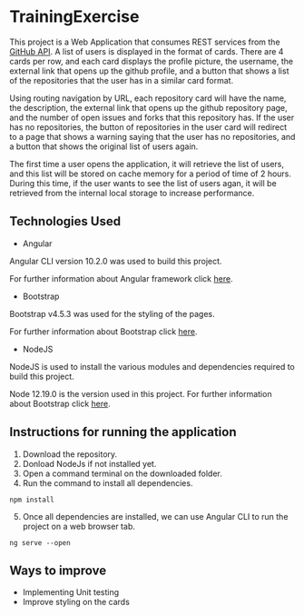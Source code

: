 # TrainingExercise
This project is a Web Application that consumes REST services from the [GitHub API](https://developer.github.com/v3/).
A list of users is displayed in the format of cards. There are 4 cards per row, and each card displays the profile picture, the username, the external link that opens up the github profile, and a button that shows a list of the repositories that the user has in a similar card format.

Using routing navigation by URL, each repository card will have the name, the description, the external link that opens up the github repository page, and the number of open issues and forks that this repository has.
If the user has no repositories, the button of repositories in the user card will redirect to a page that shows a warning saying that the user has no repositories, and a button that shows the original list of users again.

The first time a user opens the application, it will retrieve the list of users, and this list will be stored on cache memory for a period of time of 2 hours. During this time, if the user wants to see the list of users agan, it will be retrieved from the internal local storage to increase performance.

## Technologies Used
* Angular

Angular CLI version 10.2.0 was used to build this project. 

For further information about Angular framework click [here](https://angular.io/docs).

* Bootstrap

Bootstrap v4.5.3 was used for the styling of the pages. 

For further information about Bootstrap click [here](https://getbootstrap.com/docs/4.5/getting-started/introduction/).

* NodeJS

NodeJS is used to install the various modules and dependencies required to build this project.

Node 12.19.0 is the version used in this project.
For further information about Bootstrap click [here](https://nodejs.org/es/docs/).

## Instructions for running the application
1. Download the repository.
2. Donload NodeJs if not installed yet.
3. Open a command terminal on the downloaded folder.
4. Run the command to install all dependencies.
```
npm install
```
5. Once all dependencies are installed, we can use Angular CLI to run the project on a web browser tab.
```
ng serve --open
```

## Ways to improve
* Implementing Unit testing
* Improve styling on the cards

